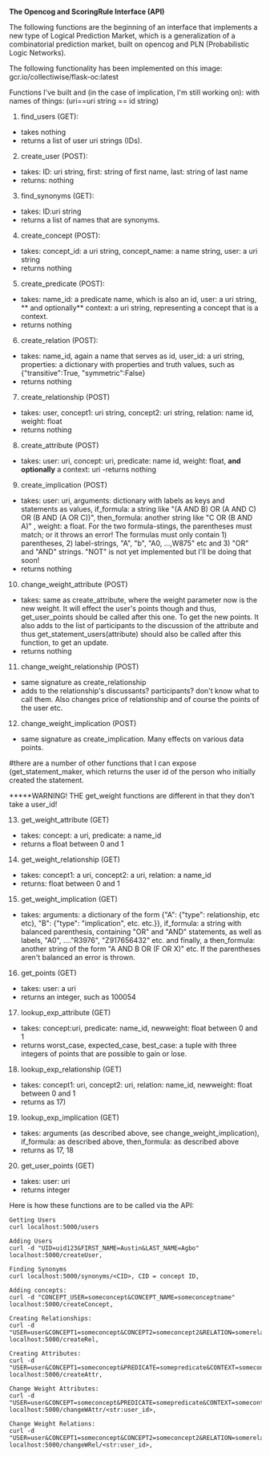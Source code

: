 **The Opencog and ScoringRule Interface (API)**

The following functions are the beginning of an interface that implements a new type of Logical Prediction Market, which is a generalization of a combinatorial prediction market, built on opencog and PLN (Probabilistic Logic Networks). 

The following functionality has been implemented on this image: gcr.io/collectiwise/flask-oc:latest

Functions I've built and (in the case of implication, I'm still working on):
with names of things: (uri==uri string == id string)

1) find_users (GET): 
- takes nothing 
- returns a list of user uri strings (IDs). 

2) create_user (POST):
- takes: ID: uri string, first: string of first name, last: string of last name 
- returns: nothing

3) find_synonyms (GET): 
- takes: ID:uri string  
- returns a list of names that are synonyms. 

4) create_concept (POST): 
- takes: concept_id: a uri string, concept_name: a name string, user: a uri string 
- returns nothing

5) create_predicate (POST):
- takes: name_id: a predicate name, which is also an id, user: a uri string, ** and optionally** context: a uri string, representing a concept that is a context. 
- returns nothing 

6) create_relation (POST):
-  takes: name_id, again a name that serves as id, user_id: a uri string, properties: a dictionary with properties and truth values, such as {"transitive":True, "symmetric":False}
- returns nothing

7) create_relationship (POST)
- takes: user, concept1: uri string, concept2: uri string, relation: name id, weight: float
- returns nothing

8) create_attribute (POST)
- takes: user: uri, concept: uri, predicate: name id, weight: float, **and optionally** a context: uri
-returns nothing

9) create_implication (POST)
- takes: user: uri, arguments: dictionary with labels as keys and statements as values, if_formula: a string like "(A AND B) OR (A AND C) OR (B AND (A OR C))", then_formula: another string like "C OR (B AND A)" , weight: a float.  For the two formula-stings, the parentheses must match; or it throws an error!  The formulas must only contain 1) parentheses, 2) label-strings, "A", "b", "A0, ...,W875" etc and 3) "OR" and "AND" strings.  "NOT" is not yet implemented but I'll be doing that soon! 
- returns nothing

10) change_weight_attribute (POST)
- takes: same as create_attribute, where the weight parameter now is the new weight.  It will effect the user's points though and thus, get_user_points should be called after this one.  To get the new points. It also adds to the list of participants to the discussion of the attribute and thus get_statement_users(attribute) should also be called after this function, to get an update.  
- returns nothing
11) change_weight_relationship (POST)
- same signature as create_relationship
- adds to the relationship's discussants? participants? don't know what to call them.  Also changes price of relationship and of course the points of the user etc. 

12) change_weight_implication (POST)
- same signature as create_implication. Many effects on various data points. 
 
 #there are a number of other functions that I can expose (get_statement_maker, which returns the user id of the person who initially created the statement. 

*****WARNING!  THE get_weight functions are different in that they don't take a user_id! 

13) get_weight_attribute (GET)
- takes: concept: a uri, predicate: a name_id
- returns a float between 0 and 1

14) get_weight_relationship (GET)
- takes: concept1: a uri, concept2: a uri, relation: a name_id
- returns: float between 0 and 1

15) get_weight_implication (GET)
- takes: arguments: a dictionary of the form {"A": {"type": relationship, etc etc}, "B": {"type": "implication", etc. etc.}}, if_formula: a string with balanced parenthesis, containing "OR" and "AND" statements, as well as labels, "A0", ...."R3976", "Z917656432" etc.  and finally, a then_formula: another string of the form "A AND B OR (F OR X)" etc.  If the parentheses aren't balanced an error is thrown. 

16) get_points (GET)
- takes: user: a uri
- returns an integer, such as 100054

17) lookup_exp_attribute (GET)
- takes: concept:uri, predicate: name_id, newweight: float between 0 and 1
- returns worst_case, expected_case, best_case: a tuple with three integers of points that are possible to gain or lose. 

18) lookup_exp_relationship (GET)
- takes: concept1: uri, concept2: uri, relation: name_id, newweight: float between 0 and 1
- returns as 17)

19) lookup_exp_implication (GET) 
- takes: arguments (as described above, see change_weight_implication), if_formula: as described above, then_formula: as described above
- returns as 17, 18

20) get_user_points (GET)
- takes: user: uri
- returns integer 

Here is how these functions are to be called via the API:

    Getting Users 
    curl localhost:5000/users

    Adding Users
    curl -d "UID=uid123&FIRST_NAME=Austin&LAST_NAME=Agbo" localhost:5000/createUser, 

    Finding Synonyms 
    curl localhost:5000/synonyms/<CID>, CID = concept ID, 

    Adding concepts:
    curl -d "CONCEPT_USER=someconcept&CONCEPT_NAME=someconceptname" localhost:5000/createConcept,
 
    Creating Relationships:
    curl -d "USER=user&CONCEPT1=someconcept&CONCEPT2=someconcept2&RELATION=somerelation&WEIGHT=weightno" localhost:5000/createRel,

    Creating Attributes:
    curl -d "USER=user&CONCEPT1=someconcept&PREDICATE=somepredicate&CONTEXT=somecontext&WEIGHT=weightno" localhost:5000/createAttr,

    Change Weight Attributes:
    curl -d "USER=user&CONCEPT=someconcept&PREDICATE=somepredicate&CONTEXT=somecontext&WEIGHT=weightno" localhost:5000/changeWAttr/<str:user_id>,

    Change Weight Relations:
    curl -d "USER=user&CONCEPT1=someconcept&CONCEPT2=someconcept2&RELATION=somerelation&WEIGHT=weightno" localhost:5000/changeWRel/<str:user_id>,
